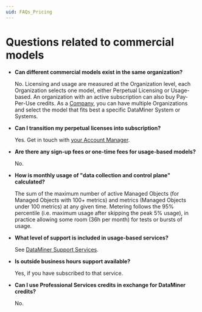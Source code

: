 ```yaml
---
uid: FAQs_Pricing
---
```


# Questions related to commercial models

- **Can different commercial models exist in the same organization?**

  No. Licensing and usage are measured at the Organization level, each Organization selects one model, either Perpetual Licensing or Usage-based. An organization with an active subscription can also buy Pay-Per-Use credits.
  As a [Company](https://docs.dataminer.services/dataminer-overview/Pricing/Pricing_Usage_based_service.html#organization), you can have multiple Organizations and select the model that fits best a specific DataMiner System or Systems.


- **Can I transition my perpetual licenses into subscription?**

  Yes. Get in touch with [your Account Manager](https://community.dataminer.services/get-in-touch/sales-team/).

- **Are there any sign-up fees or one-time fees for usage-based models?**

  No.

- **How is monthly usage of "data collection and control plane" calculated?**

  The sum of the maximum number of active Managed Objects (for Managed Objects with 100+ metrics) and metrics (Managed Objects under 100 metrics) at any given time. Metering follows the 95% percentile (i.e. maximum usage after skipping the peak 5% usage), in practice allowing some room (36h per month) for tests or bursts of usage.

- **What level of support is included in usage-based services?**

  See [DataMiner Support Services](xref:Overview_Support_DMS_M_and_S).

- **Is outside business hours support available?**

  Yes, if you have subscribed to that service.

- **Can I use Professional Services credits in exchange for DataMiner credits?**

  No.
